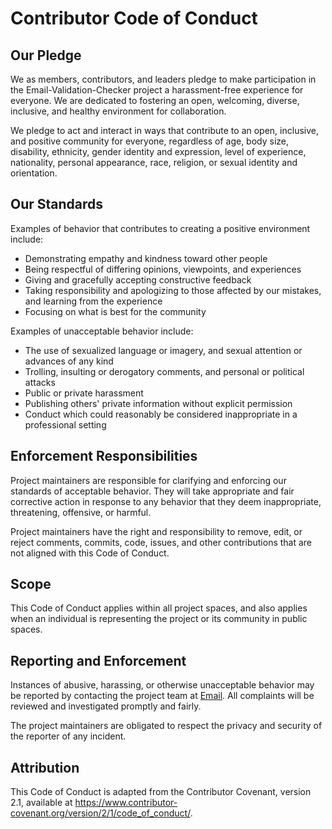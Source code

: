 # Contributor Code of Conduct

## Our Pledge

We as members, contributors, and leaders pledge to make participation in the Email-Validation-Checker project a harassment-free experience for everyone. We are dedicated to fostering an open, welcoming, diverse, inclusive, and healthy environment for collaboration.

We pledge to act and interact in ways that contribute to an open, inclusive, and positive community for everyone, regardless of age, body size, disability, ethnicity, gender identity and expression, level of experience, nationality, personal appearance, race, religion, or sexual identity and orientation.

## Our Standards

Examples of behavior that contributes to creating a positive environment include:

- Demonstrating empathy and kindness toward other people
- Being respectful of differing opinions, viewpoints, and experiences
- Giving and gracefully accepting constructive feedback
- Taking responsibility and apologizing to those affected by our mistakes, and learning from the experience
- Focusing on what is best for the community

Examples of unacceptable behavior include:

- The use of sexualized language or imagery, and sexual attention or advances of any kind
- Trolling, insulting or derogatory comments, and personal or political attacks
- Public or private harassment
- Publishing others' private information without explicit permission
- Conduct which could reasonably be considered inappropriate in a professional setting

## Enforcement Responsibilities

Project maintainers are responsible for clarifying and enforcing our standards of acceptable behavior. They will take appropriate and fair corrective action in response to any behavior that they deem inappropriate, threatening, offensive, or harmful.

Project maintainers have the right and responsibility to remove, edit, or reject comments, commits, code, issues, and other contributions that are not aligned with this Code of Conduct.

## Scope

This Code of Conduct applies within all project spaces, and also applies when an individual is representing the project or its community in public spaces.

## Reporting and Enforcement

Instances of abusive, harassing, or otherwise unacceptable behavior may be reported by contacting the project team at [Email](shashwat1956.@gmail.com). All complaints will be reviewed and investigated promptly and fairly.

The project maintainers are obligated to respect the privacy and security of the reporter of any incident.

## Attribution

This Code of Conduct is adapted from the Contributor Covenant, version 2.1, available at https://www.contributor-covenant.org/version/2/1/code_of_conduct/.
